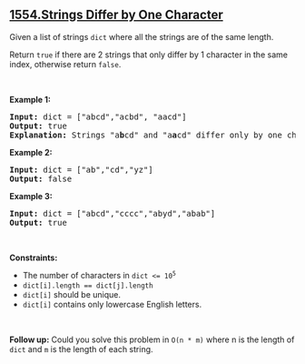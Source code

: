 ## [1554.Strings Differ by One Character](https://leetcode.com/problems/strings-differ-by-one-character/)
<p>Given a list of strings <code>dict</code> where all the strings are of the same length.</p>

<p>Return <code>true</code> if there are 2 strings that only differ by 1 character in the same index, otherwise return <code>false</code>.</p>

<p>&nbsp;</p>
<p><strong class="example">Example 1:</strong></p>

<pre>
<strong>Input:</strong> dict = [&quot;abcd&quot;,&quot;acbd&quot;, &quot;aacd&quot;]
<strong>Output:</strong> true
<strong>Explanation:</strong> Strings &quot;a<strong>b</strong>cd&quot; and &quot;a<strong>a</strong>cd&quot; differ only by one character in the index 1.
</pre>

<p><strong class="example">Example 2:</strong></p>

<pre>
<strong>Input:</strong> dict = [&quot;ab&quot;,&quot;cd&quot;,&quot;yz&quot;]
<strong>Output:</strong> false
</pre>

<p><strong class="example">Example 3:</strong></p>

<pre>
<strong>Input:</strong> dict = [&quot;abcd&quot;,&quot;cccc&quot;,&quot;abyd&quot;,&quot;abab&quot;]
<strong>Output:</strong> true
</pre>

<p>&nbsp;</p>
<p><strong>Constraints:</strong></p>

<ul>
	<li>The number of characters in <code>dict &lt;= 10<sup>5</sup></code></li>
	<li><code>dict[i].length == dict[j].length</code></li>
	<li><code>dict[i]</code> should be unique.</li>
	<li><code>dict[i]</code> contains only lowercase English letters.</li>
</ul>

<p>&nbsp;</p>
<p><strong>Follow up:</strong> Could you solve this problem in <code>O(n * m)</code> where n is the length of <code>dict</code> and <code>m</code> is the length of each string.</p>
